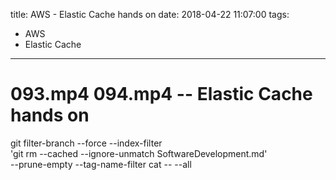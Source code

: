 title: AWS - Elastic Cache hands on
date: 2018-04-22 11:07:00
tags:
- AWS
- Elastic Cache
---

# 093.mp4 094.mp4 -- Elastic Cache hands on


git filter-branch --force --index-filter \
'git rm --cached --ignore-unmatch SoftwareDevelopment.md' \
--prune-empty --tag-name-filter cat -- --all
